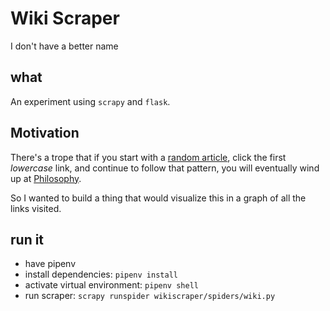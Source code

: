 # Wiki Scraper 

I don't have a better name

## what

An experiment using `scrapy` and `flask`.

## Motivation

There's a trope that if you start with a [random article](https://en.wikipedia.org/wiki/Special:Random), click the first *lowercase* link, and continue to follow that pattern, you will eventually wind up at [Philosophy](https://en.wikipedia.org/wiki/Philosophy).

So I wanted to build a thing that would visualize this in a graph of all the links visited.

## run it
- have pipenv
- install dependencies: `pipenv install` 
- activate virtual environment: `pipenv shell`
- run scraper: `scrapy runspider wikiscraper/spiders/wiki.py`